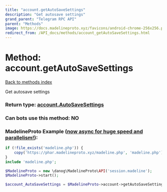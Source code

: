 ```yaml
---
title: "account.getAutoSaveSettings"
description: "Get autosave settings"
grand_parent: "Telegram RPC API"
parent: "Methods"
image: https://docs.madelineproto.xyz/favicons/android-chrome-256x256.png
redirect_from: /API_docs/methods/account_getAutoSaveSettings.html
---
```

# Method: account.getAutoSaveSettings
[Back to methods index](index.html)



Get autosave settings



### Return type: [account.AutoSaveSettings](/API_docs/types/account.AutoSaveSettings.html)

### Can bots use this method: **NO**


### MadelineProto Example ([now async for huge speed and parallelism!](https://docs.madelineproto.xyz/docs/ASYNC.html)):


```php
if (!file_exists('madeline.php')) {
    copy('https://phar.madelineproto.xyz/madeline.php', 'madeline.php');
}
include 'madeline.php';

$MadelineProto = new \danog\MadelineProto\API('session.madeline');
$MadelineProto->start();

$account_AutoSaveSettings = $MadelineProto->account->getAutoSaveSettings();
```

